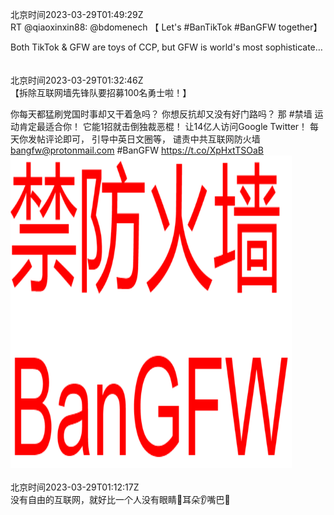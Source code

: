 北京时间2023-03-29T01:49:29Z<br>RT @qiaoxinxin88: @bdomenech 【 Let's #BanTikTok  #BanGFW together】

Both TikTok &amp; GFW are toys of CCP, but GFW is world's most sophisticate…<br><br><br>北京时间2023-03-29T01:32:46Z<br>【拆除互联网墙先锋队要招募100名勇士啦！】

你每天都猛刷党国时事却又干着急吗？
你想反抗却又没有好门路吗？
那 #禁墙 运动肯定最适合你！
它能1招就击倒独裁恶棍！
让14亿人访问Google Twitter！
每天你发帖评论即可，
引导中英日文圈等，
谴责中共互联网防火墙  
bangfw@protonmail.com
#BanGFW https://t.co/XpHxtTSOaB<br><img src='/temp/image/2023/w-Month-3/1640768910592184321_0.jpg' width='450' height='500'><br><br>北京时间2023-03-29T01:12:17Z<br>没有自由的互联网，就好比一个人没有眼睛👀耳朵👂嘴巴👄<br><br><br>
